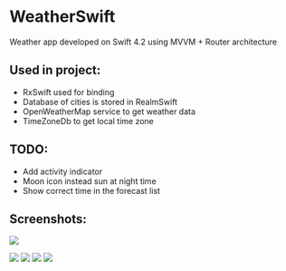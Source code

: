 # WeatherSwift
Weather app developed on Swift 4.2 using MVVM + Router architecture

## Used in project:
- RxSwift used for binding
- Database of cities is stored in RealmSwift
- OpenWeatherMap service to get weather data
- TimeZoneDb to get local time zone

## TODO:
- Add activity indicator
- Moon icon instead sun at night time
- Show correct time in the forecast list

## Screenshots:
![](demonstration.gif)

![](photo_1.jpg) ![](photo_2.jpg) ![](photo_3.jpg) ![](photo_4.jpg)
